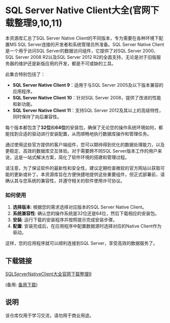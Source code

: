 # SQL Server Native Client大全(官网下载整理9,10,11)

本资源库汇总了SQL Server Native Client的不同版本，专为需要在各种环境下配置MS SQL Server连接的开发者和系统管理员所准备。SQL Server Native Client是一个用于访问SQL Server的数据访问组件，它提供了对SQL Server 2000、SQL Server 2008 R2以及SQL Server 2012 R2的全面支持，无论是对于旧版服务器的维护还是新版应用的开发，都是不可或缺的工具。

此集合特别包括了：

- **SQL Server Native Client 9**：适用于与SQL Server 2005及以下版本兼容的应用程序。
- **SQL Server Native Client 10**：针对SQL Server 2008，提供了改进的性能和新功能。
- **SQL Server Native Client 11**：支持SQL Server 2012及其以上的高级特性，同时保持了向后兼容性。

每个版本都包含了**32位**和**64位**的安装包，确保了无论您的操作系统环境如何，都能找到合适的驱动进行安装配置，从而顺畅地执行数据库操作和管理任务。

通过使用这些官方提供的客户端组件，您可以期待得到优化的数据处理能力，以及更稳定、高效的数据库交互体验。对于需要跨不同SQL Server版本工作的用户来说，这是一站式解决方案，简化了软件环境的搭建和管理过程。

请注意，为了保证软件的最新性和安全性，建议定期检查微软的官方网站以获取可能的更新或补丁。本资源库旨在方便快捷地提供这些重要组件，但正式部署前，请确认其与您系统的兼容性，并遵守相关的软件使用许可协议。

### 如何使用

1. **选择版本**: 根据您的需求选择对应版本的SQL Server Native Client。
2. **系统兼容性**: 确认您的操作系统是32位还是64位，然后下载相应的安装包。
3. **安装**: 运行下载的安装程序并按照提示完成安装步骤。
4. **配置**: 安装完成后，在应用程序中配置数据源时选择对应的Native Client作为驱动。

这样，您的应用程序就可以顺利连接到SQL Server，享受高效的数据服务了。

## 下载链接
[SQLServerNativeClient大全官网下载整理9](https://pan.quark.cn/s/da8c43165ff6) 

(备用: [备用下载](https://pan.baidu.com/s/1-Nx3xUOJGWHQWMCtTvtPoA?pwd=1234))

## 说明

该仓库仅用于学习交流，请勿用于商业用途。
